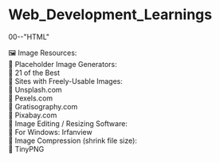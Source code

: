 # Web_Development_Learnings
00--"HTML"

🖼️ Image Resources:<br>
 🔲 Placeholder Image Generators:<br>
    🔗 21 of the Best<br>
 🔲 Sites with Freely-Usable Images:<br>
    🔗 Unsplash.com<br>
    🔗 Pexels.com<br>
    🔗 Gratisography.com<br>
    🔗 Pixabay.com<br>
 🔲 Image Editing / Resizing Software:<br>
    🔗 For Windows: Irfanview<br>
 🔲 Image Compression (shrink file size):<br>
    🔗 TinyPNG

